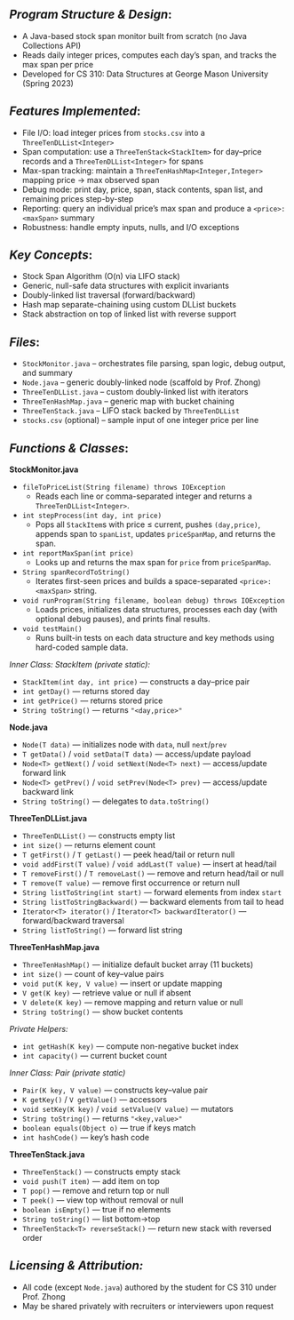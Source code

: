 ## *Program Structure & Design*:

  - A Java-based stock span monitor built from scratch (no Java Collections API)  
  - Reads daily integer prices, computes each day’s span, and tracks the max span per price  
  - Developed for CS 310: Data Structures at George Mason University (Spring 2023)

## *Features Implemented*:

  - File I/O: load integer prices from `stocks.csv` into a `ThreeTenDLList<Integer>`  
  - Span computation: use a `ThreeTenStack<StackItem>` for day–price records and a `ThreeTenDLList<Integer>` for spans  
  - Max-span tracking: maintain a `ThreeTenHashMap<Integer,Integer>` mapping price → max observed span  
  - Debug mode: print day, price, span, stack contents, span list, and remaining prices step-by-step  
  - Reporting: query an individual price’s max span and produce a `<price>:<maxSpan>` summary  
  - Robustness: handle empty inputs, nulls, and I/O exceptions

## *Key Concepts*:

  - Stock Span Algorithm (O(n) via LIFO stack)  
  - Generic, null-safe data structures with explicit invariants  
  - Doubly-linked list traversal (forward/backward)  
  - Hash map separate-chaining using custom DLList buckets  
  - Stack abstraction on top of linked list with reverse support

## *Files*:

  - `StockMonitor.java` – orchestrates file parsing, span logic, debug output, and summary  
  - `Node.java` – generic doubly-linked node (scaffold by Prof. Zhong)  
  - `ThreeTenDLList.java` – custom doubly-linked list with iterators  
  - `ThreeTenHashMap.java` – generic map with bucket chaining  
  - `ThreeTenStack.java` – LIFO stack backed by `ThreeTenDLList`  
  - `stocks.csv` (optional) – sample input of one integer price per line

## *Functions & Classes*:

  **StockMonitor.java**
  
  - `fileToPriceList(String filename) throws IOException`  
    - Reads each line or comma-separated integer and returns a `ThreeTenDLList<Integer>`.  
  - `int stepProcess(int day, int price)`  
    - Pops all `StackItem`s with price ≤ current, pushes `(day,price)`, appends span to `spanList`, updates `priceSpanMap`, and returns the span.  
  - `int reportMaxSpan(int price)`  
    - Looks up and returns the max span for `price` from `priceSpanMap`.  
  - `String spanRecordToString()`  
    - Iterates first-seen prices and builds a space-separated `<price>:<maxSpan>` string.  
  - `void runProgram(String filename, boolean debug) throws IOException`  
    - Loads prices, initializes data structures, processes each day (with optional debug pauses), and prints final results.  
  - `void testMain()`  
    - Runs built-in tests on each data structure and key methods using hard-coded sample data.  

  *Inner Class: StackItem (private static):*
  
  - `StackItem(int day, int price)` — constructs a day–price pair  
  - `int getDay()` — returns stored day  
  - `int getPrice()` — returns stored price  
  - `String toString()` — returns `"<day,price>"`

  **Node.java** 
  
  - `Node(T data)` — initializes node with `data`, null `next`/`prev`  
  - `T getData()` / `void setData(T data)` — access/update payload  
  - `Node<T> getNext()` / `void setNext(Node<T> next)` — access/update forward link  
  - `Node<T> getPrev()` / `void setPrev(Node<T> prev)` — access/update backward link  
  - `String toString()` — delegates to `data.toString()`

  **ThreeTenDLList.java**
  
  - `ThreeTenDLList()` — constructs empty list  
  - `int size()` — returns element count  
  - `T getFirst()` / `T getLast()` — peek head/tail or return null  
  - `void addFirst(T value)` / `void addLast(T value)` — insert at head/tail  
  - `T removeFirst()` / `T removeLast()` — remove and return head/tail or null  
  - `T remove(T value)` — remove first occurrence or return null  
  - `String listToString(int start)` — forward elements from index `start`  
  - `String listToStringBackward()` — backward elements from tail to head  
  - `Iterator<T> iterator()` / `Iterator<T> backwardIterator()` — forward/backward traversal  
  - `String listToString()` — forward list string

  **ThreeTenHashMap.java** 
  
  - `ThreeTenHashMap()` — initialize default bucket array (11 buckets)  
  - `int size()` — count of key–value pairs  
  - `void put(K key, V value)` — insert or update mapping  
  - `V get(K key)` — retrieve value or null if absent  
  - `V delete(K key)` — remove mapping and return value or null  
  - `String toString()` — show bucket contents
      
  *Private Helpers:*

  - `int getHash(K key)` — compute non-negative bucket index  
  - `int capacity()` — current bucket count 
    
  *Inner Class: Pair (private static)*  
  
  - `Pair(K key, V value)` — constructs key–value pair  
  - `K getKey()` / `V getValue()` — accessors  
  - `void setKey(K key)` / `void setValue(V value)` — mutators  
  - `String toString()` — returns `"<key,value>"`  
  - `boolean equals(Object o)` — true if keys match  
  - `int hashCode()` — key’s hash code

  **ThreeTenStack.java**  
  
  - `ThreeTenStack()` — constructs empty stack  
  - `void push(T item)` — add item on top  
  - `T pop()` — remove and return top or null  
  - `T peek()` — view top without removal or null  
  - `boolean isEmpty()` — true if no elements  
  - `String toString()` — list bottom→top  
  - `ThreeTenStack<T> reverseStack()` — return new stack with reversed order

## *Licensing & Attribution:*

  - All code (except `Node.java`) authored by the student for CS 310 under Prof. Zhong  
  - May be shared privately with recruiters or interviewers upon request  
